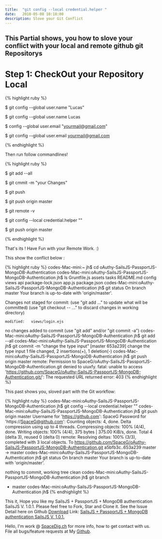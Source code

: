 ```yaml
---
title:  "git config --local credential.helper "
date:   2018-05-08 10:18:00
description: Slove your Git Conflict 
---
```

<h2 id="this-post-is-the-last-of-a-series-of-posts-in-which-i-write-about-the-observable-type-in-the-first-post-we-went-ahead-writing-an-observable-from-scratch-in-order-to-fully-understand-it-we-then-explored-how-to-create-observables-from-values-arrays-dom-events-and-promises-this-time-well-focus-on-compositions-by-rewriting-some-basic-composition-operators">This Partial shows, you how to slove your conflict with your local and remote github git Repositorys</h2>

<h1>Step 1: CheckOut your Repository Local</h1>


{% highlight ruby %}

$ git config --global user.name "Lucas"

$ git config --global user.name
Lucas

$ config --global user.email  "yourmail@gmail.com"

$ git config --global user.email 
yourmail@gmail.com

{% endhighlight %}


Then run follow commandlines! 


{% highlight ruby %}

$ git add --all

$ git cmmit -m "your Changes"

$ git push 

$ git push origin master

$ git remote -v

$ git config --local credential.helper ""

$ git push origin master 



{% endhighlight %}



That's its ! Have Fun with your Remote Work. :)



This show the conflict below : 


{% highlight ruby %}
codes-Mac-mini:~ jh$ cd oAuthy-SailsJS-PassportJS-MongoDB-Authentication
codes-Mac-mini:oAuthy-SailsJS-PassportJS-MongoDB-Authentication jh$ ls
Gruntfile.js		assets			tasks
README.md		config			views
api			package-lock.json
app.js			package.json
codes-Mac-mini:oAuthy-SailsJS-PassportJS-MongoDB-Authentication jh$ git status
On branch master
Your branch is up-to-date with 'origin/master'.

Changes not staged for commit:
  (use "git add <file>..." to update what will be committed)
  (use "git checkout -- <file>..." to discard changes in working directory)

	modified:   views/login.ejs

no changes added to commit (use "git add" and/or "git commit -a")
codes-Mac-mini:oAuthy-SailsJS-PassportJS-MongoDB-Authentication jh$ git add --all
codes-Mac-mini:oAuthy-SailsJS-PassportJS-MongoDB-Authentication jh$ git commit -m "change the type input"
[master 653a239] change the type input
 1 file changed, 2 insertions(+), 1 deletion(-)
codes-Mac-mini:oAuthy-SailsJS-PassportJS-MongoDB-Authentication jh$ git push origin master
remote: Permission to SpaceG/oAuthy-SailsJS-PassportJS-MongoDB-Authentication.git denied to uiuxfy.
fatal: unable to access 'https://github.com/SpaceG/oAuthy-SailsJS-PassportJS-MongoDB-Authentication.git/': The requested URL returned error: 403
{% endhighlight %}



This past shows you, sloved part with the Git workflow: 


{% highlight ruby %}
codes-Mac-mini:oAuthy-SailsJS-PassportJS-MongoDB-Authentication jh$ git config --local credential.helper ""
codes-Mac-mini:oAuthy-SailsJS-PassportJS-MongoDB-Authentication jh$ git push origin master
Username for 'https://github.com': SpaceG
Password for 'https://SpaceG@github.com': 
Counting objects: 4, done.
Delta compression using up to 4 threads.
Compressing objects: 100% (4/4), done.
Writing objects: 100% (4/4), 375 bytes | 375.00 KiB/s, done.
Total 4 (delta 3), reused 0 (delta 0)
remote: Resolving deltas: 100% (3/3), completed with 3 local objects.
To https://github.com/SpaceG/oAuthy-SailsJS-PassportJS-MongoDB-Authentication.git
   a5bfb3c..653a239  master -> master
codes-Mac-mini:oAuthy-SailsJS-PassportJS-MongoDB-Authentication jh$ git status
On branch master
Your branch is up-to-date with 'origin/master'.

nothing to commit, working tree clean
codes-Mac-mini:oAuthy-SailsJS-PassportJS-MongoDB-Authentication jh$ git branch
* master
codes-Mac-mini:oAuthy-SailsJS-PassportJS-MongoDB-Authentication jh$ 
{% endhighlight %}






This it, Hope you like my SailsJS + PassportJS + MongoDB authentication SailsJS V. 1.0.1. Please feel free to Fork, Star and Clone it. 
See the Issue Detail here on Github <a href="https://github.com/SpaceG/oAuthy-SailsJS-PassportJS-MongoDB-Authentication">Download</a> 
Link: <a href="https://github.com/SpaceG/oAuthy-SailsJS-PassportJS-MongoDB-Authentication">SailsJS + PassportJS + MongoDB authentication SailsJS V. 1.0.1.</a> 




 Hello, I'm work @ [SpaceDig.ch][spacedig] for more info, how to get contact with us. File all bugs/feature requests at My  [Github][jekyll-gh].

[jekyll-gh]: https://github.com/spaceg
[spacedig]:    http://spacedig.ch
